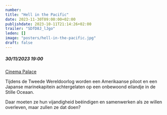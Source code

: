 ```yaml
---
number: 
title: "Hell in the Pacific"
date: 2023-11-30T09:00:00+02:00
publishdate: 2023-10-11T21:14:26+02:00
trailer: "SDfD8J_lJgo"
leden: []
image: "posters/hell-in-the-pacific.jpg"
draft: false
---
```


##### 30/11/2023 19:00

[Cinema Palace](https://cinema-palace.be/nl/evenementen/club-35-hell-pacific-gepresenteerd-door-fabrice-du-welz)

Tijdens de Tweede Wereldoorlog worden een Amerikaanse piloot en een Japanse marinekapitein
achtergelaten op een onbewoond eilandje in de Stille Oceaan. 
<!--more-->
Daar moeten ze hun vijandigheid beëindigen en samenwerken als ze willen overleven, maar zullen ze dat doen?
